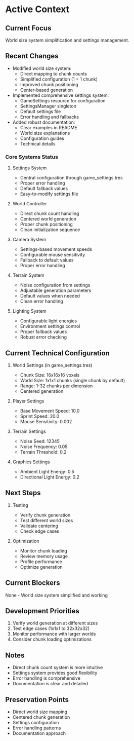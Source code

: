 # Active Context

## Current Focus
World size system simplification and settings management.

## Recent Changes
- Modified world size system:
  - Direct mapping to chunk counts
  - Simplified configuration (1 = 1 chunk)
  - Improved chunk positioning
  - Center-based generation
- Implemented comprehensive settings system:
  - GameSettings resource for configuration
  - SettingsManager singleton
  - Default settings file
  - Error handling and fallbacks
- Added robust documentation:
  - Clear examples in README
  - World size explanations
  - Configuration guides
  - Technical details

### Core Systems Status
1. Settings System
   - Central configuration through game_settings.tres
   - Proper error handling
   - Default fallback values
   - Easy-to-modify settings file

2. World Controller
   - Direct chunk count handling
   - Centered world generation
   - Proper chunk positioning
   - Clean initialization sequence

3. Camera System
   - Settings-based movement speeds
   - Configurable mouse sensitivity
   - Fallback to default values
   - Proper error handling

4. Terrain System
   - Noise configuration from settings
   - Adjustable generation parameters
   - Default values when needed
   - Clean error handling

5. Lighting System
   - Configurable light energies
   - Environment settings control
   - Proper fallback values
   - Robust error checking

## Current Technical Configuration
1. World Settings (in game_settings.tres)
   - Chunk Size: 16x16x16 voxels
   - World Size: 1x1x1 chunks (single chunk by default)
   - Range: 1-32 chunks per dimension
   - Centered generation

2. Player Settings
   - Base Movement Speed: 10.0
   - Sprint Speed: 20.0
   - Mouse Sensitivity: 0.002

3. Terrain Settings
   - Noise Seed: 12345
   - Noise Frequency: 0.05
   - Terrain Threshold: 0.2

4. Graphics Settings
   - Ambient Light Energy: 0.5
   - Directional Light Energy: 0.2

## Next Steps
1. Testing
   - Verify chunk generation
   - Test different world sizes
   - Validate centering
   - Check edge cases

2. Optimization
   - Monitor chunk loading
   - Review memory usage
   - Profile performance
   - Optimize generation

## Current Blockers
None - World size system simplified and working

## Development Priorities
1. Verify world generation at different sizes
2. Test edge cases (1x1x1 to 32x32x32)
3. Monitor performance with larger worlds
4. Consider chunk loading optimizations

## Notes
- Direct chunk count system is more intuitive
- Settings system provides good flexibility
- Error handling is comprehensive
- Documentation is clear and detailed

## Preservation Points
- Direct world size mapping
- Centered chunk generation
- Settings configuration
- Error handling patterns
- Documentation approach
